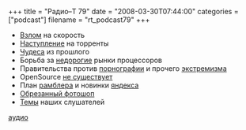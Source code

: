 +++
title = "Радио–Т 79"
date = "2008-03-30T07:44:00"
categories = ["podcast"]
filename = "rt_podcast79"
+++


- [Взлом](http://habrahabr.ru/blog/infosecurity/38584.html) на скорость
- [Наступление](http://habrahabr.ru/blog/p2p/38529.html) на торренты
- [Чудеса](http://habrahabr.ru/blog/hardware/38479.html) из прошлого
- Борьба за [недорогие](http://hitech.tomsk.ru/newshardware/7455-intel-poobeshhala-predstavit-processor.html) рынки процессоров
- Правительства против [порнографии](http://net.compulenta.ru/352091/) и прочего [экстремизма](http://hitech.tomsk.ru/newsinternet/7449-v-shkolakh-rf-zakrojut-dostup-k.html)
- OpenSource [не существует](http://webplanet.ru/news/life/2008/03/26/no_open_source.html)
- План [рамблера](http://internetno.net/2008/03/28/future_of_rambler/) и новинки [яндекса](http://habrahabr.ru/blog/yandex/38467.html)
- [Обрезанный фотошоп](http://webplanet.ru/news/service/2008/03/28/photozhop.html)
- [Темы](http://radio-t.com/temi_dlja_vipuskov/temyi-dlya-79/) наших слушателей

[аудио](http://cdn.radio-t.com/rt_podcast79.mp3)
<audio src="http://cdn.radio-t.com/rt_podcast79.mp3" preload="none"></audio>

